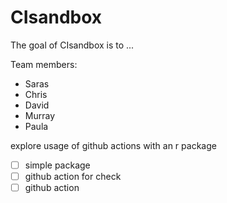 
# CIsandbox

<!-- badges: start -->
<!-- badges: end -->

The goal of CIsandbox is to ...

Team members: 
* Saras
* Chris
* David
* Murray
* Paula

explore usage of github actions with an r package

- [ ] simple package
- [ ] github action for check
- [ ] github action

